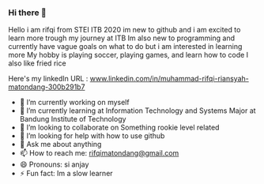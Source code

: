 ### Hi there 👋

<!--
**riftkey/riftkey** is a ✨ _special_ ✨ repository because its `README.md` (this file) appears on your GitHub profile.

Here are some ideas to get you to know me:

- 🔭 I’m currently working on myself
- 🌱 I’m currently learning at STEI ITB
- 👯 I’m looking to collaborate on Something rookie level related
- 🤔 I’m looking for help with how to use github
- 💬 Ask me about anything
- 📫 How to reach me: rifqimatondang@gmail.com
- 😄 Pronouns: si anjay
- ⚡ Fun fact: Im a slow learner 
-->
Hello i am rifqi from STEI ITB 2020 im new to github and i am excited to learn more trough my journey at ITB
Im also new to programming and currently have vague goals on what to do
but i am interested in learning more
My hobby is playing soccer, playing games, and learn how to code
I also like fried rice

Here's my linkedIn URL : www.linkedin.com/in/muhammad-rifqi-riansyah-matondang-300b291b7


- 🔭 I’m currently working on myself
- 🌱 I’m currently learning at Information Technology and Systems Major at Bandung Institute of Technology
- 👯 I’m looking to collaborate on Something rookie level related
- 🤔 I’m looking for help with how to use github
- 💬 Ask me about anything
- 📫 How to reach me: rifqimatondang@gmail.com
- 😄 Pronouns: si anjay
- ⚡ Fun fact: Im a slow learner 
